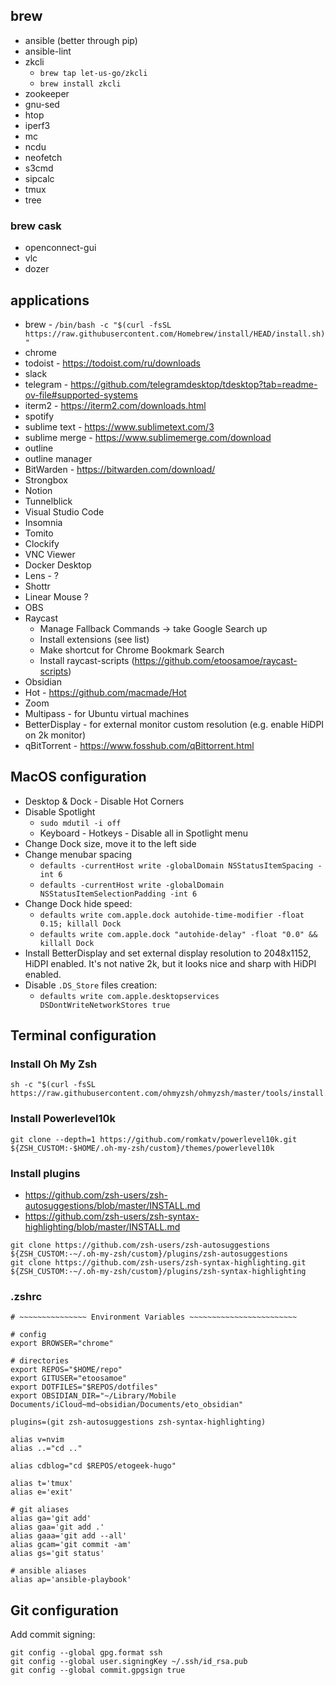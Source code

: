 ## brew
- ansible (better through pip)
- ansible-lint
- zkcli
  - `brew tap let-us-go/zkcli`
  - `brew install zkcli`
- zookeeper
- gnu-sed
- htop
- iperf3
- mc
- ncdu
- neofetch
- s3cmd
- sipcalc
- tmux
- tree

### brew cask
- openconnect-gui
- vlc
- dozer

## applications
- brew - `/bin/bash -c "$(curl -fsSL https://raw.githubusercontent.com/Homebrew/install/HEAD/install.sh)"`
- chrome
- todoist - https://todoist.com/ru/downloads
- slack
- telegram - https://github.com/telegramdesktop/tdesktop?tab=readme-ov-file#supported-systems
- iterm2 - https://iterm2.com/downloads.html
- spotify
- sublime text - https://www.sublimetext.com/3
- sublime merge - https://www.sublimemerge.com/download
- outline
- outline manager
- BitWarden - https://bitwarden.com/download/
- Strongbox
- Notion
- Tunnelblick
- Visual Studio Code
- Insomnia
- Tomito
- Clockify
- VNC Viewer
- Docker Desktop
- Lens - ?
- Shottr
- Linear Mouse ?
- OBS
- Raycast
  - Manage Fallback Commands -> take Google Search up
  - Install extensions (see list)
  - Make shortcut for Chrome Bookmark Search
  - Install raycast-scripts (https://github.com/etoosamoe/raycast-scripts)
- Obsidian
- Hot - https://github.com/macmade/Hot
- Zoom
- Multipass - for Ubuntu virtual machines
- BetterDisplay - for external monitor custom resolution (e.g. enable HiDPI on 2k monitor)
- qBitTorrent - https://www.fosshub.com/qBittorrent.html

## MacOS configuration

- Desktop & Dock - Disable Hot Corners
- Disable Spotlight
  - `sudo mdutil -i off`
  - Keyboard - Hotkeys - Disable all in Spotlight menu
- Change Dock size, move it to the left side
- Change menubar spacing
  - `defaults -currentHost write -globalDomain NSStatusItemSpacing -int 6`
  - `defaults -currentHost write -globalDomain NSStatusItemSelectionPadding -int 6`
- Change Dock hide speed:
  - `defaults write com.apple.dock autohide-time-modifier -float 0.15; killall Dock`
  - `defaults write com.apple.dock "autohide-delay" -float "0.0" && killall Dock`
- Install BetterDisplay and set external display resolution to 2048x1152, HiDPI enabled. It's not native 2k, but it looks nice and sharp with HiDPI enabled.
- Disable `.DS_Store` files creation:
  - `defaults write com.apple.desktopservices DSDontWriteNetworkStores true`

## Terminal configuration

### Install Oh My Zsh
```
sh -c "$(curl -fsSL https://raw.githubusercontent.com/ohmyzsh/ohmyzsh/master/tools/install.sh)"
```

### Install Powerlevel10k
```
git clone --depth=1 https://github.com/romkatv/powerlevel10k.git ${ZSH_CUSTOM:-$HOME/.oh-my-zsh/custom}/themes/powerlevel10k
```

### Install plugins
- https://github.com/zsh-users/zsh-autosuggestions/blob/master/INSTALL.md
- https://github.com/zsh-users/zsh-syntax-highlighting/blob/master/INSTALL.md
```
git clone https://github.com/zsh-users/zsh-autosuggestions ${ZSH_CUSTOM:-~/.oh-my-zsh/custom}/plugins/zsh-autosuggestions
git clone https://github.com/zsh-users/zsh-syntax-highlighting.git ${ZSH_CUSTOM:-~/.oh-my-zsh/custom}/plugins/zsh-syntax-highlighting
```

### .zshrc
```
# ~~~~~~~~~~~~~~~ Environment Variables ~~~~~~~~~~~~~~~~~~~~~~~~

# config
export BROWSER="chrome"

# directories
export REPOS="$HOME/repo"
export GITUSER="etoosamoe"
export DOTFILES="$REPOS/dotfiles"
export OBSIDIAN_DIR="~/Library/Mobile Documents/iCloud~md~obsidian/Documents/eto_obsidian"

plugins=(git zsh-autosuggestions zsh-syntax-highlighting)

alias v=nvim
alias ..="cd .."

alias cdblog="cd $REPOS/etogeek-hugo"

alias t='tmux'
alias e='exit'

# git aliases
alias ga='git add'
alias gaa='git add .'
alias gaaa='git add --all'
alias gcam='git commit -am'
alias gs='git status'

# ansible aliases
alias ap='ansible-playbook'
```

## Git configuration

Add commit signing:
```
git config --global gpg.format ssh
git config --global user.signingKey ~/.ssh/id_rsa.pub
git config --global commit.gpgsign true
```